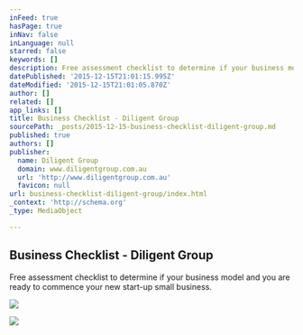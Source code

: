 ```yaml
---
inFeed: true
hasPage: true
inNav: false
inLanguage: null
starred: false
keywords: []
description: Free assessment checklist to determine if your business model and  you are ready to commence your new  start-up small business.
datePublished: '2015-12-15T21:01:15.995Z'
dateModified: '2015-12-15T21:01:05.870Z'
author: []
related: []
app_links: []
title: Business Checklist - Diligent Group
sourcePath: _posts/2015-12-15-business-checklist-diligent-group.md
published: true
authors: []
publisher:
  name: Diligent Group
  domain: www.diligentgroup.com.au
  url: 'http://www.diligentgroup.com.au'
  favicon: null
url: business-checklist-diligent-group/index.html
_context: 'http://schema.org'
_type: MediaObject

---
```

<article style=""><h1>Business Checklist - Diligent Group</h1><p>Free assessment checklist to determine if your business model and  you are ready to commence your new  start-up small business.</p><img src="https://s3-us-west-2.amazonaws.com/the-grid-img/p/c62d5d1c2083076fd6ee266e3581cace6f1c5fe3.png" /></article>

![](https://s3-us-west-2.amazonaws.com/the-grid-img/p/709b03063389f27ed14c04224e944d65f547e031.jpg)